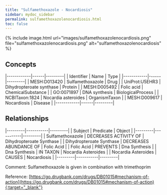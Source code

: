 ```yaml
---
title: "Sulfamethoxazole - Nocardiosis"
sidebar: mydoc_sidebar
permalink: sulfamethoxazolenocardiosis.html
toc: false 
---
```


{% include image.html url="images/sulfamethoxazolenocardiosis.png" file="sulfamethoxazolenocardiosis.png" alt="sulfamethoxazolenocardiosis" %}

## Concepts

|------------|------|---------|
| Identifier | Name | Type    |
|------------|------|---------|
| MESH:D013420 | Sulfamethoxazole | Drug |
| UniProt:U5EHR3 | Dihydropteroate synthase | Protein |
| MESH:D005492 | Folic acid | ChemicalSubstance |
| GO:0071897 | DNA synthesis | BiologicalProcess |
| NCBITaxon:1824 | Nocardia asteroides | OrganismTaxon |
| MESH:D009617 | Nocardiosis | Disease |
|------------|------|---------|

## Relationships

|---------|-----------|---------|
| Subject | Predicate | Object  |
|---------|-----------|---------|
| Sulfamethoxazole | DECREASES ACTIVITY OF | Dihydropteroate Synthase |
| Dihydropteroate Synthase | DECREASES ABUNDANCE OF | Folic Acid |
| Folic Acid | PREVENTS | Dna Synthesis |
| Dna Synthesis | IN TAXON | Nocardia Asteroides |
| Nocardia Asteroides | CAUSES | Nocardiosis |
|---------|-----------|---------|

Comment: Sulfamethoxazole is given in combination with trimethoprim

Reference: [https://go.drugbank.com/drugs/DB01015#mechanism-of-action](https://go.drugbank.com/drugs/DB01015#mechanism-of-action){:target="_blank"}
